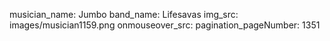 musician_name: Jumbo
band_name: Lifesavas
img_src: images/musician1159.png
onmouseover_src: 
pagination_pageNumber: 1351